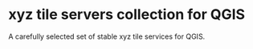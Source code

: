 # xyz tile servers collection for QGIS
A carefully selected set of stable xyz tile services for QGIS.
